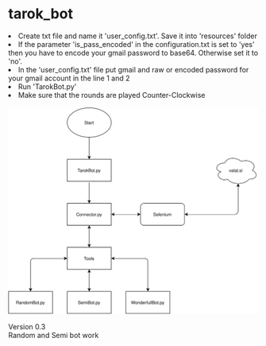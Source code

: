 # tarok_bot
<li>Create txt file and name it 'user_config.txt'. Save it into 'resources' folder</li>
<li>If the parameter 'is_pass_encoded' in the configuration.txt is set to 'yes' then you have to encode your gmail password to base64. Otherwise set it to 'no'.</li>
<li>In the 'user_config.txt' file put gmail and raw or encoded password for your gmail account in the line 1 and 2</li>
<li>Run 'TarokBot.py'</li>
<li>Make sure that the rounds are played Counter-Clockwise</li>
<br/>
<img src="resources/TarokBot.svg" alt="shema">
<br/>
<p>Version 0.3<br/>Random and Semi bot work</p>